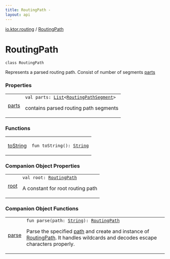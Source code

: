 ```yaml
---
title: RoutingPath - 
layout: api
---
```


<div class='api-docs-breadcrumbs'><a href="../index.html">io.ktor.routing</a> / <a href="./index.html">RoutingPath</a></div>

# RoutingPath

<div class="signature"><code><span class="keyword">class </span><span class="identifier">RoutingPath</span></code></div>

Represents a parsed routing path. Consist of number of segments <a href="parts.html">parts</a>

### Properties

<table class="api-docs-table">
<tbody>
<tr>
<td markdown="1">

<a href="parts.html">parts</a>


</td>
<td markdown="1">
<div class="signature"><code><span class="keyword">val </span><span class="identifier">parts</span><span class="symbol">: </span><a href="https://kotlinlang.org/api/latest/jvm/stdlib/kotlin.collections/-list/index.html"><span class="identifier">List</span></a><span class="symbol">&lt;</span><a href="../-routing-path-segment/index.html"><span class="identifier">RoutingPathSegment</span></a><span class="symbol">&gt;</span></code></div>

contains parsed routing path segments


</td>
</tr>
</tbody>
</table>

### Functions

<table class="api-docs-table">
<tbody>
<tr>
<td markdown="1">

<a href="to-string.html">toString</a>


</td>
<td markdown="1">
<div class="signature"><code><span class="keyword">fun </span><span class="identifier">toString</span><span class="symbol">(</span><span class="symbol">)</span><span class="symbol">: </span><a href="https://kotlinlang.org/api/latest/jvm/stdlib/kotlin/-string/index.html"><span class="identifier">String</span></a></code></div>

</td>
</tr>
</tbody>
</table>

### Companion Object Properties

<table class="api-docs-table">
<tbody>
<tr>
<td markdown="1">

<a href="root.html">root</a>


</td>
<td markdown="1">
<div class="signature"><code><span class="keyword">val </span><span class="identifier">root</span><span class="symbol">: </span><a href="./index.md"><span class="identifier">RoutingPath</span></a></code></div>

A constant for root routing path


</td>
</tr>
</tbody>
</table>

### Companion Object Functions

<table class="api-docs-table">
<tbody>
<tr>
<td markdown="1">

<a href="parse.html">parse</a>


</td>
<td markdown="1">
<div class="signature"><code><span class="keyword">fun </span><span class="identifier">parse</span><span class="symbol">(</span><span class="parameterName" id="io.ktor.routing.RoutingPath.Companion$parse(kotlin.String)/path">path</span><span class="symbol">:</span>&nbsp;<a href="https://kotlinlang.org/api/latest/jvm/stdlib/kotlin/-string/index.html"><span class="identifier">String</span></a><span class="symbol">)</span><span class="symbol">: </span><a href="./index.md"><span class="identifier">RoutingPath</span></a></code></div>

Parse the specified <a href="parse.html#io.ktor.routing.RoutingPath.Companion$parse(kotlin.String)/path">path</a> and create and instance of <a href="./index.md">RoutingPath</a>.
It handles wildcards and decodes escape characters properly.


</td>
</tr>
</tbody>
</table>
